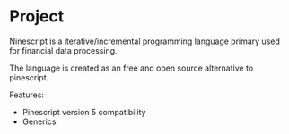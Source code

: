 # Project

Ninescript is a iterative/incremental programming language primary used for financial data processing.

The language is created as an free and open source alternative to pinescript.

Features:
* Pinescript version 5 compatibility
* Generics

